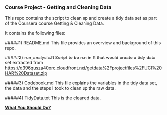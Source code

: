 ### Course Project - Getting and Cleaning Data
This repo contains the script to clean up and create a tidy data set as part of the Coursera course Getting &amp; Cleaning Data.


It contains the following files:

#####1) README.md
This file provides an overview and background of this repo.

#####2) run_analysis.R 
Script to be run in R that would create a tidy data set extracted from https://d396qusza40orc.cloudfront.net/getdata%2Fprojectfiles%2FUCI%20HAR%20Dataset.zip

#####3) Codebook.md
This file explains the variables in the tidy data set, the data and the steps I took to clean up the raw data.

#####4) TidyData.txt
This is the cleaned data.

<u><b> What You Should Do?</b></u>
